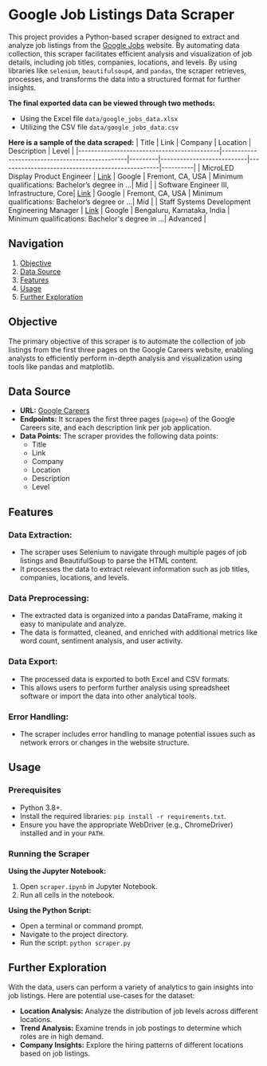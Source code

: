 # Google Job Listings Data Scraper

This project provides a Python-based scraper designed to extract and analyze job listings from the [Google Jobs](www.google.com/about/careers/applications/jobs) website. By automating data collection, this scraper facilitates efficient analysis and visualization of job details, including job titles, companies, locations, and levels. By using libraries like `selenium`, `beautifulsoup4`, and `pandas`, the scraper retrieves, processes, and transforms the data into a structured format for further insights.

**The final exported data can be viewed through two methods:**
- Using the Excel file `data/google_jobs_data.xlsx`
- Utilizing the CSV file `data/google_jobs_data.csv`

**Here is a sample of the data scraped:**
| Title                                      | Link                                           | Company | Location                  | Description                                      | Level    |
|--------------------------------------------|------------------------------------------------|---------|---------------------------|--------------------------------------------------|----------|
| MicroLED Display Product Engineer          | [Link](https://www.google.com/about/careers/applicati...) | Google  | Fremont, CA, USA          | Minimum qualifications: Bachelor’s degree in ...| Mid      |
| Software Engineer III, Infrastructure, Core| [Link](https://www.google.com/about/careers/applicati...) | Google  | Fremont, CA, USA          | Minimum qualifications: Bachelor’s degree or ...| Mid      |
| Staff Systems Development Engineering Manager | [Link](https://www.google.com/about/careers/applicati...) | Google  | Bengaluru, Karnataka, India | Minimum qualifications: Bachelor's degree in ...| Advanced |

## Navigation
1. [Objective](#objective)
2. [Data Source](#data-source)
3. [Features](#features)
4. [Usage](#usage)
5. [Further Exploration](#further-exploration)

## Objective
The primary objective of this scraper is to automate the collection of job listings from the first three pages on the Google Careers website, enabling analysts to efficiently perform in-depth analysis and visualization using tools like pandas and matplotlib.

## Data Source
- **URL:** [Google Careers](www.google.com/about/careers/applications/jobs)
- **Endpoints:** It scrapes the first three pages (`page=n`) of the Google Careers site, and each description link per job application.
- **Data Points:** The scraper provides the following data points:
    - Title
    - Link
    - Company
    - Location
    - Description
    - Level

## Features
### Data Extraction:
- The scraper uses Selenium to navigate through multiple pages of job listings and BeautifulSoup to parse the HTML content.
- It processes the data to extract relevant information such as job titles, companies, locations, and levels.

### Data Preprocessing:
- The extracted data is organized into a pandas DataFrame, making it easy to manipulate and analyze.
- The data is formatted, cleaned, and enriched with additional metrics like word count, sentiment analysis, and user activity.

### Data Export:
- The processed data is exported to both Excel and CSV formats.
- This allows users to perform further analysis using spreadsheet software or import the data into other analytical tools.

### Error Handling:
- The scraper includes error handling to manage potential issues such as network errors or changes in the website structure.

## Usage
### Prerequisites
- Python 3.8+.
- Install the required libraries: `pip install -r requirements.txt`.
- Ensure you have the appropriate WebDriver (e.g., ChromeDriver) installed and in your `PATH`.

### Running the Scraper

**Using the Jupyter Notebook:**
1. Open `scraper.ipynb` in Jupyter Notebook.
2. Run all cells in the notebook.

**Using the Python Script:**
- Open a terminal or command prompt.
- Navigate to the project directory.
- Run the script: `python scraper.py`

## Further Exploration
With the data, users can perform a variety of analytics to gain insights into job listings. Here are potential use-cases for the dataset:
- **Location Analysis:** Analyze the distribution of job levels across different locations.
- **Trend Analysis:** Examine trends in job postings to determine which roles are in high demand.
- **Company Insights:** Explore the hiring patterns of different locations based on job listings.